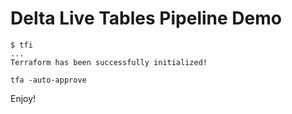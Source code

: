 # Delta Live Tables Pipeline Demo

```console
$ tfi
...
Terraform has been successfully initialized!
```

```console
tfa -auto-approve
```

Enjoy!
